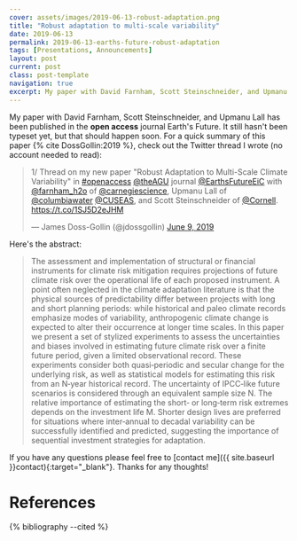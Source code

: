 ```yaml
---
cover: assets/images/2019-06-13-robust-adaptation.png
title: "Robust adaptation to multi-scale variability"
date: 2019-06-13
permalink: 2019-06-13-earths-future-robust-adaptation
tags: [Presentations, Announcements]
layout: post
current: post
class: post-template
navigation: true
excerpt: My paper with David Farnham, Scott Steinschneider, and Upmanu Lall is now published in Earth's Future.
---
```


My paper with David Farnham, Scott Steinschneider, and Upmanu Lall has been published in the **open access** journal Earth's Future.
It still hasn't been typeset yet, but that should happen soon.
For a quick summary of this paper {% cite DossGollin:2019 %}, check out the Twitter thread I wrote (no account needed to read):

<blockquote class="twitter-tweet" data-lang="en"><p lang="en" dir="ltr">1/ Thread on my new paper &quot;Robust Adaptation to Multi-Scale Climate Variability&quot; in  <a href="https://twitter.com/hashtag/openaccess?src=hash&amp;ref_src=twsrc%5Etfw">#openaccess</a> <a href="https://twitter.com/theAGU?ref_src=twsrc%5Etfw">@theAGU</a> journal <a href="https://twitter.com/EarthsFutureEiC?ref_src=twsrc%5Etfw">@EarthsFutureEiC</a> with <a href="https://twitter.com/farnham_h2o?ref_src=twsrc%5Etfw">@farnham_h2o</a> of <a href="https://twitter.com/carnegiescience?ref_src=twsrc%5Etfw">@carnegiescience</a>, Upmanu Lall of <a href="https://twitter.com/columbiawater?ref_src=twsrc%5Etfw">@columbiawater</a> <a href="https://twitter.com/CUSEAS?ref_src=twsrc%5Etfw">@CUSEAS</a>, and Scott Steinschneider of <a href="https://twitter.com/Cornell?ref_src=twsrc%5Etfw">@Cornell</a>. <a href="https://t.co/1SJ5D2eJHM">https://t.co/1SJ5D2eJHM</a></p>&mdash; James Doss-Gollin (@jdossgollin) <a href="https://twitter.com/jdossgollin/status/1137731608688168966?ref_src=twsrc%5Etfw">June 9, 2019</a></blockquote>
<script async src="https://platform.twitter.com/widgets.js" charset="utf-8"></script>

Here's the abstract:

> The assessment and implementation of structural or financial instruments for climate risk mitigation requires projections of future climate risk over the operational life of each proposed instrument. A point often neglected in the climate adaptation literature is that the physical sources of predictability differ between projects with long and short planning periods: while historical and paleo climate records emphasize modes of variability, anthropogenic climate change is expected to alter their occurrence at longer time scales. In this paper we present a set of stylized experiments to assess the uncertainties and biases involved in estimating future climate risk over a finite future period, given a limited observational record. These experiments consider both quasi‐periodic and secular change for the underlying risk, as well as statistical models for estimating this risk from an N‐year historical record. The uncertainty of IPCC‐like future scenarios is considered through an equivalent sample size N. The relative importance of estimating the short‐ or long‐term risk extremes depends on the investment life M. Shorter design lives are preferred for situations where inter‐annual to decadal variability can be successfully identified and predicted, suggesting the importance of sequential investment strategies for adaptation.

If you have any questions please feel free to [contact me]({{ site.baseurl }}contact){:target="_blank"}.
Thanks for any thoughts!

# References

{% bibliography --cited %}
